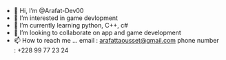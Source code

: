 - 👋 Hi, I’m @Arafat-Dev00
- 👀 I’m interested in game devlopment
- 🌱 I’m currently learning python, C++, c#
- 💞️ I’m looking to collaborate on app and game development
- 📫 How to reach me ...
email : arafattaousset@gmail.com
phone number : +228 99 77 23 24
 <!---
Arafat-Dev00/Arafat-Dev00 is a ✨ special ✨ repository because its `README.md` (this file) appears on your GitHub profile.
You can click the Preview link to take a look at your changes.
--->
